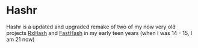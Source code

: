 # Hashr
Hashr is a updated and upgraded remake of two of my now very old projects [RxHash](https://toolslib.net/downloads/viewdownload/289-rhash/) and [FastHash](https://toolslib.net/downloads/viewdownload/362-fasthash/) in my early teen years (when I was 14 - 15, I am 21 now)
